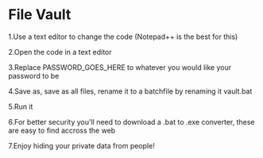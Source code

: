 # File Vault
1.Use a text editor to change the code (Notepad++ is the best for this)

2.Open the code in a text editor

3.Replace PASSWORD_GOES_HERE to whatever you would like your password to be

4.Save as, save as all files, rename it to a batchfile by renaming it vault.bat

5.Run it

6.For better security you'll need to download a .bat to .exe converter, these are easy to find accross the web

7.Enjoy hiding your private data from people!
